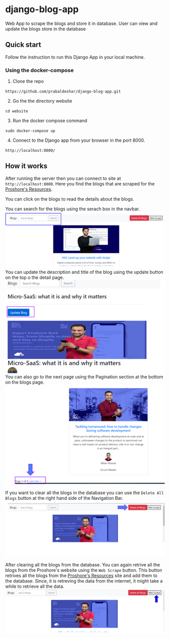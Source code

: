 # django-blog-app
Web App to scrape the blogs and store it in database. User can view and update the blogs store in the database

## Quick start

Follow the instruction to run this Django App in your local machine.

### Using the docker-compose
1. Clone the repo 

`https://github.com/prabaldeshar/django-blog-app.git`

2. Go the the directory website

`cd website`

3. Run the docker compose command

`sudo docker-compose up`

4. Connect to the Django app from your browser in the port 8000.

`http://localhost:8000/`


## How it works

After running the server then you can connect to site at `http://localhost:8000`. 
Here you find the blogs that are scraped for the [Proshore's Resources](https://proshore.eu/resources/). 

You can click on the blogs to read the details about the blogs.

You can search for the blogs using the serach box in the navbar.
![Search](./readme-img/search.PNG)
You can update the description and title of the blog using the update button on the top o the detail page.
![Update](./readme-img/update.PNG)
You can also go to the next page using the Pagination section at the bottom on the blogs page.
![Update](./readme-img/pagination.PNG)

If you want to clear all the blogs in the database you can use the `Delete All Blogs` button at the right hand side of the Navigation Bar.
![Delete](./readme-img/delete.PNG)

After clearing all the blogs from the database. You can again retrive all the blogs from the Proshore's website using the `Web Scrape` button. This button retrives all the blogs from the [Proshore's Resources](https://proshore.eu/resources/) site and add them to the database. Since, it is retreving the data from the internet, it might take a while to retrieve all the data.
![Scraping](./readme-img/scraping.PNG)



